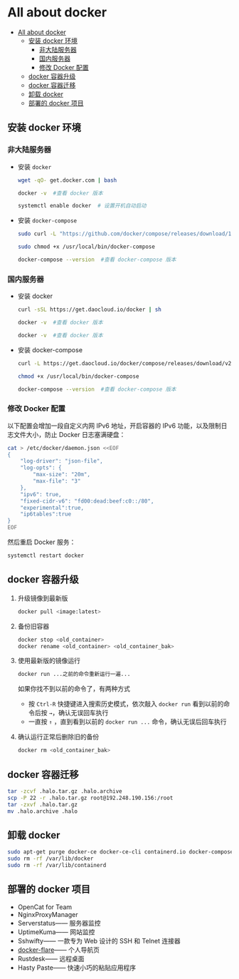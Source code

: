 <!--
 * @Description: 
 * @Author: alphapenng
 * @Github: 
 * @Date: 2023-06-24 16:01:01
 * @LastEditors: alphapenng
 * @LastEditTime: 2023-07-16 15:31:18
 * @FilePath: /balabala/content/docker/all about docker.md
-->

# All about docker

- [All about docker](#all-about-docker)
  - [安装 docker 环境](#安装-docker-环境)
    - [非大陆服务器](#非大陆服务器)
    - [国内服务器](#国内服务器)
    - [修改 Docker 配置](#修改-docker-配置)
  - [docker 容器升级](#docker-容器升级)
  - [docker 容器迁移](#docker-容器迁移)
  - [卸载 docker](#卸载-docker)
  - [部署的 docker 项目](#部署的-docker-项目)

## 安装 docker 环境

### 非大陆服务器

- 安装 `docker`

    ```bash
    wget -qO- get.docker.com | bash
    ```

    ```bash
    docker -v  #查看 docker 版本
    ```

    ```bash
    systemctl enable docker  # 设置开机自动启动
    ```

- 安装 `docker-compose`

    ```bash
    sudo curl -L "https://github.com/docker/compose/releases/download/1.29.2/docker-compose-$(uname -s)-$(uname -m)" -o /usr/local/bin/docker-compose
    ```

    ```bash
    sudo chmod +x /usr/local/bin/docker-compose
    ```

    ```bash
    docker-compose --version  #查看 docker-compose 版本
    ```

### 国内服务器

- 安装 docker

    ```bash
    curl -sSL https://get.daocloud.io/docker | sh
    ```

    ```bash
    docker -v  #查看 docker 版本
    ```

    ```bash
    docker -v  #查看 docker 版本
    ```

- 安装 docker-compose

    ```bash
    curl -L https://get.daocloud.io/docker/compose/releases/download/v2.1.1/docker-compose-uname -s-uname -m > /usr/local/bin/docker-compose

    chmod +x /usr/local/bin/docker-compose

    docker-compose --version  #查看 docker-compose 版本
    ```

### 修改 Docker 配置

以下配置会增加一段自定义内网 IPv6 地址，开启容器的 IPv6 功能，以及限制日志文件大小，防止 Docker 日志塞满硬盘：

```bash
cat > /etc/docker/daemon.json <<EOF
{
    "log-driver": "json-file",
    "log-opts": {
        "max-size": "20m",
        "max-file": "3"
    },
    "ipv6": true,
    "fixed-cidr-v6": "fd00:dead:beef:c0::/80",
    "experimental":true,
    "ip6tables":true
}
EOF
```

然后重启 Docker 服务：

```bash
systemctl restart docker
```

## docker 容器升级

1. 升级镜像到最新版

    ```bash
    docker pull <image:latest>
    ```

2. 备份旧容器

    ```bash
    docker stop <old_container>
    docker rename <old_container> <old_container_bak>
    ```

3. 使用最新版的镜像运行

    ```bash
    docker run ...之前的命令重新运行一遍...
    ```

    如果你找不到以前的命令了，有两种方式

    - 按 `Ctrl-R` 快捷键进入搜索历史模式，依次敲入 `docker run` 看到以前的命令后按 `→`，确认无误回车执行
    - 一直按 `↑` ，直到看到以前的 `docker run ...` 命令，确认无误后回车执行

4. 确认运行正常后删除旧的备份

    ```bash
    docker rm <old_container_bak>
    ```

## docker 容器迁移

```bash
tar -zcvf .halo.tar.gz .halo.archive
scp -P 22 -r .halo.tar.gz root@192.248.190.156:/root
tar -zxvf .halo.tar.gz
mv .halo.archive .halo
```

## 卸载 docker

```bash
sudo apt-get purge docker-ce docker-ce-cli containerd.io docker-compose-plugin
sudo rm -rf /var/lib/docker
sudo rm -rf /var/lib/containerd
```

## 部署的 docker 项目

- OpenCat for Team
- NginxProxyManager
- Serverstatus—— 服务器监控
- UptimeKuma—— 网站监控
- Sshwifty—— 一款专为 Web 设计的 SSH 和 Telnet 连接器
- [docker-flare](https://github.com/soulteary/docker-flare)—— 个人导航页
- Rustdesk—— 远程桌面
- Hasty Paste—— 快速小巧的粘贴应用程序
